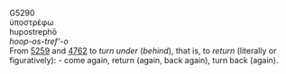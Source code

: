 <body>
  <p>G5290<br>  ὑποστρέφω  <br> hupostrephō  <br><i>hoop-os-tref‘-o </i><br>From <a href="g5259.htm">5259</a> and <a href="g4762.htm">4762</a>  to <i>turn</i> <i>under</i> (<i>behind</i>), that is, to <i>return</i> (literally or figuratively): - come again, return (again, back again), turn back (again).<br></p>
 </body>